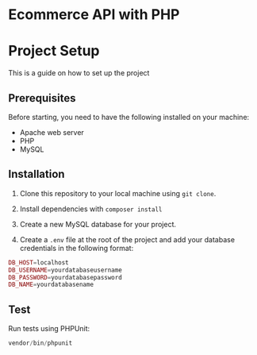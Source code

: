 # Ecommerce API with PHP

# Project Setup

This is a guide on how to set up the project

## Prerequisites

Before starting, you need to have the following installed on your machine:

- Apache web server
- PHP
- MySQL

## Installation

1. Clone this repository to your local machine using `git clone`.

3. Install dependencies with `composer install`

4. Create a new MySQL database for your project.

5. Create a `.env` file at the root of the project and add your database credentials in the following format:

```php
DB_HOST=localhost
DB_USERNAME=yourdatabaseusername
DB_PASSWORD=yourdatabasepassword
DB_NAME=yourdatabasename
```

## Test 
Run tests using PHPUnit:

```php
vendor/bin/phpunit
```



